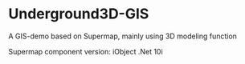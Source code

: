 # Underground3D-GIS

A GIS-demo based on Supermap, mainly using 3D modeling function

Supermap component version: iObject .Net 10i

